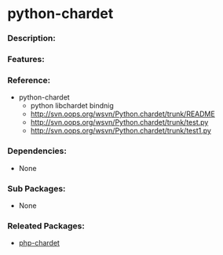 # python-chardet

### Description:

### Features:

### Reference:
* python-chardet
  * python libchardet bindnig
  * http://svn.oops.org/wsvn/Python.chardet/trunk/README
  * http://svn.oops.org/wsvn/Python.chardet/trunk/test.py
  * http://svn.oops.org/wsvn/Python.chardet/trunk/test1.py

### Dependencies:
* None

### Sub Packages:
* None

### Releated Packages:
* [php-chardet](pkg-core-php-chardet.md)